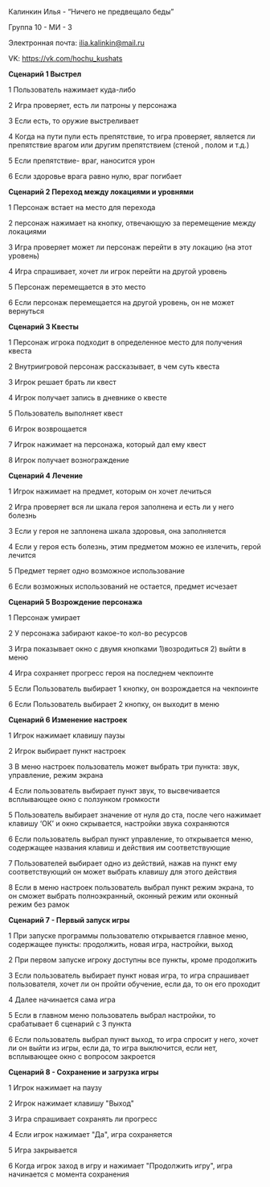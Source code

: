 Калинкин Илья - “Ничего не предвещало беды”

Группа 10 - МИ - 3

Электронная почта: ilia.kalinkin@mail.ru

VK: https://vk.com/hochu_kushats

**Сценарий 1 Выстрел**

1 Пользователь нажимает куда-либо

2 Игра проверяет, есть ли патроны у персонажа

3 Если есть, то оружие выстреливает

4 Когда на пути пули есть препятствие, то игра проверяет, является ли препятствие врагом или другим препятствием (стеной , полом и т.д.)

5 Если препятствие- враг, наносится урон 

6 Если здоровье врага равно нулю, враг погибает

**Сценарий 2 Переход между локациями и уровнями**

1 Персонаж встает на место для перехода

2 персонаж нажимает на кнопку, отвечающую за перемещение между локациями

3 Игра проверяет может ли персонаж перейти в эту локацию (на этот уровень)

4 Игра спрашивает, хочет ли игрок перейти на другой уровень

5 Персонаж перемещается в это место

6 Если персонаж перемещается на другой уровень, он не может вернуться

**Сценарий 3 Квесты**

1 Персонаж игрока подходит в определенное место для получения квеста

2 Внутриигровой персонаж рассказывает, в чем суть квеста

3 Игрок решает брать ли квест

4 Игрок получает запись в дневнике о квесте

5 Пользователь выполняет квест

6 Игрок возврощается

7 Игрок нажимает на персонажа, который дал ему квест

8 Игрок получает вознограждение


**Сценарий 4 Лечение**

1 Игрок нажимает на предмет, которым он хочет лечиться

2 Игра проверяет вся ли шкала героя заполнена и есть ли у него болезнь

3 Если у героя не заплонена шкала здоровья, она заполняется

4 Если у героя есть болезнь, этим предметом можно ее излечить, герой лечится

5 Предмет  теряет одно возможное использование

6 Если возможных использований не остается, предмет исчезает


**Сценарий 5 Возрождение персонажа** 

1 Персонаж умирает

2 У персонажа забирают какое-то кол-во ресурсов

3 Игра показывает окно с двумя кнопками 1)возродиться 2) выйти в меню

4 Игра сохраняет прогресс героя на последнем чекпоинте

5 Если Пользователь выбирает 1 кнопку, он возрождается на чекпоинте

6 Если Пользователь выбирает 2 кнопку, он выходит в меню


**Сценарий 6 Изменение настроек**

1	Игрок нажимает клавишу паузы

2	Игрок выбирает пункт настроек

3	В меню настроек пользователь может выбрать три пункта: звук, управление, режим экрана

4	Если пользователь выбирает пункт звук, то высвечивается всплывающее окно с ползунком громкости

5	Пользователь выбирает значение от нуля до ста, после чего нажимает клавишу ‘ОК’ и окно скрывается, настройки звука сохраняются

6	Если пользователь выбрал пункт управление, то открывается меню, содержащее названия клавиш и действия им соответствующие

7	Пользователей выбирает одно из действий, нажав на пункт ему соответствующий он может выбрать клавишу для этого действия

8	Если в меню настроек пользователь выбрал пункт режим экрана, то он сможет выбрать полноэкранный, оконный режим или оконный режим без рамок


**Сценарий 7 - Первый запуск игры**

1 При запуске программы пользователю открывается главное меню, содержащее пункты: продолжить, новая игра, настройки, выход

2 При первом запуске игроку доступны все пункты, кроме продолжить

3 Если пользователь выбирает пункт новая игра, то игра спрашивает пользователя, хочет ли он пройти обучение, если да, то он его проходит

4 Далее начинается сама игра

5 Если в главном меню пользователь выбрал настройки, то срабатывает 6 сценарий с 3 пункта

6 Если пользователь выбрал пункт выход, то игра спросит у него, хочет ли он выйти из игры, если да, то игра выключится, если нет, всплывающее окно с вопросом закроется


**Сценарий 8 - Сохранение и загрузка игры**

1 Игрок нажимает на паузу

2 Игрок нажимает клавишу "Выход"

3 Игра спрашивает сохранять ли прогресс

4 Если игрок нажимает "Да", игра сохраняется

5 Игра закрывается

6 Когда игрок заход в игру и нажимает "Продолжить игру", игра начинается с момента сохранения
